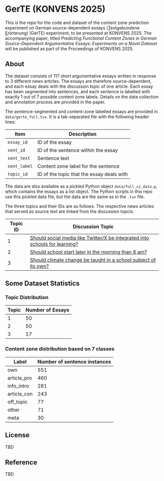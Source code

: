 # GerTE (KONVENS 2025)


This is the repo for the code and dataset of the content zone prediction experiment on German source-dependent essays (<ins>T</ins>extgebundene <ins>E</ins>rörterung) (GerTE) experiment, to be presented at KONVENS 2025. The accompanying paper, titled *Predicting Functional Content Zones in German Source-Dependent Argumentative Essays: Experiments on a Novel Dataset* will be published as part of the Proceedings of KONVENS 2025.

## About

The dataset consists of 117 short argumentative essays written in response to 3 different news articles. The essays are therefore source-dependent, and each essay deals with the discussion topic of one article. Each essay has been segmented into sentences, and each sentence is labelled with exactly 1 out of 7 possible content zone labels. Details on the data collection and annotation process are provided in the paper.

The sentence-segmented and content-zone labelled essays are provided in `data/gerte_full.tsv`. It is a tab-separated file with the following header lines:

|Item | Description |
| ------------- | ------------- |
| `essay_id`  |  ID of the essay |
| `sent_id` | ID of the sentence within the essay |
| `sent_text`| Sentence text |
| `sent_label`| Content zone label for the sentence |
| `topic_id` | ID of the topic that the essay deals with |

The data are also available as a pickled Python object `data/full_cz_data.p`, which contains the essays as a list object. The Python scripts in this repo use this pickled data file, but the data are the same as in the `.tsv` file.

The three topics and their IDs are as follows. The respective news articles that served as source text are linked from the discussion topcis:

| Topic ID | Discussion Topic | 
| ------------- | ------------- |
| 1 | [Should social media like Twitter/X be integrated into schools for learning?](https://www.zeit.de/digital/internet/2011-06/twitter-unterricht/komplettansicht) |
| 2 | [Should school start later in the morning than 8 am?](https://www.aerztezeitung.de/Panorama/Ist-es-vernuenftig-die-Schule-um-8-zu-beginnen-402238.html) |
| 3 | [Should climate change be taught in a school subject of its own?](https://www.zeit.de/gesellschaft/schule/2020-01/klimawandel-schulfach-bildung-unterricht-konkurrenz) |

## Some Dataset Statistics

### Topic Distribution

| Topic | Number of Essays |
| ------------- | ------------- |
| 1 | 50 |
| 2 | 50 |
| 3 | 17 |

### Content zone distribution based on 7 classes

| Label | Number of sentence instances |
| ------------- | ------------- |
| own | 551 |
| article_pro | 460 |
| info_intro | 281 |
| article_con | 243 |
| off_topic | 77 |
| other | 71 |
| meta | 30 |


## License

TBD

## Reference

TBD
